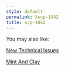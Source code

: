```yaml
---
style: default
permalink: Xscp-1042
title: scp-1042
---
```

You may also like:

[New Technical Issues](http://scp-wiki.net/new-technical-issues)

[Mint And Clay](http://scp-wiki.net/mint-and-clay)
